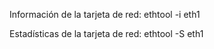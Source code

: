 Información de la tarjeta de red:
ethtool -i eth1

Estadísticas de la tarjeta de red:
ethtool -S eth1
